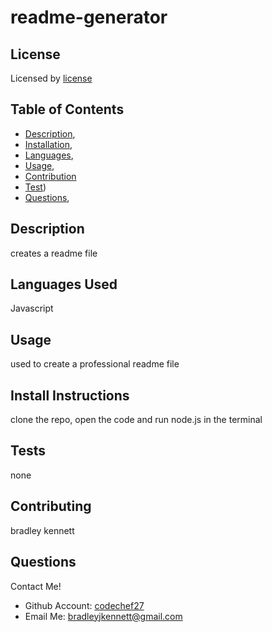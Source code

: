 

  
  
  # readme-generator


  ## License 

Licensed by [license](https://choosealicense.com/licenses/apache-2.0)

  ## Table of Contents

  - [Description](#description),
  - [Installation](#installation),
  - [Languages](#languages),
  - [Usage](#usage),
  - [Contribution](#contribution)
  - [Test](#test))
  - [Questions](#questions),

  ## Description

  creates a readme file

  ## Languages Used

  Javascript

  ## Usage 

  used to create a professional readme file

  ## Install Instructions

  clone the repo, open the code and run node.js in the terminal

  ## Tests

  none

  ## Contributing

  bradley kennett

  ## Questions

  Contact Me!

  * Github Account:  [codechef27](https://github.com/codechef27)
  * Email Me:  bradleyjkennett@gmail.com
